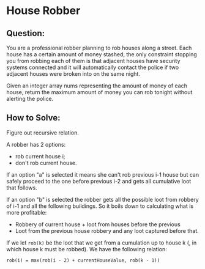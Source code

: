 # House Robber

## Question:

You are a professional robber planning to rob houses along a
street. Each house has a certain amount of money stashed, the only
constraint stopping you from robbing each of them is that adjacent
houses have security systems connected and it will automatically
contact the police if two adjacent houses were broken into on the same
night.

Given an integer array nums representing the amount of money of each
house, return the maximum amount of money you can rob tonight without
alerting the police.

## How to Solve:

Figure out recursive relation.

A robber has 2 options:
- rob current house i;
- don't rob current house.

If an option "a" is selected it means she can't rob previous i-1 house
but can safely proceed to the one before previous i-2 and gets all
cumulative loot that follows.

If an option "b" is selected the robber gets all the possible loot
from robbery of i-1 and all the following buildings.  So it boils down
to calculating what is more profitable:

- Robbery of current house + loot from houses before the previous
- Loot from the previous house robbery and any loot captured before
  that.

If we let `rob(k)` be the loot that we get from a cumulation up to
house k (, in which house k must be robbed). We have the following relation:

`rob(i) = max(rob(i - 2) + currentHouseValue, rob(k - 1))`
